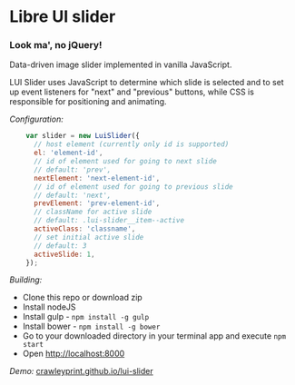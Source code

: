 # Libre UI slider

### Look ma', no jQuery!

Data-driven image slider implemented in vanilla JavaScript.

LUI Slider uses JavaScript to determine which slide is selected and to set up event listeners for "next" and "previous" buttons, while CSS is responsible for positioning and animating.

_Configuration:_

```javascript
    var slider = new LuiSlider({
      // host element (currently only id is supported)
      el: 'element-id',
      // id of element used for going to next slide
      // default: 'prev',
      nextElement: 'next-element-id',
      // id of element used for going to previous slide
      // default: 'next',
      prevElement: 'prev-element-id',
      // className for active slide
      // default: .lui-slider__item--active
      activeClass: 'classname',
      // set initial active slide
      // default: 3
      activeSlide: 1,
    });
```
_Building:_

- Clone this repo or download zip
- Install nodeJS
- Install gulp - `npm install -g gulp`
- Install bower - `npm install -g bower`
- Go to your downloaded directory in your terminal app and execute `npm start`
- Open [http://localhost:8000](http://localhost:8000)

_Demo:_ [crawleyprint.github.io/lui-slider](https://crawleyprint.github.io/lui-slider)


